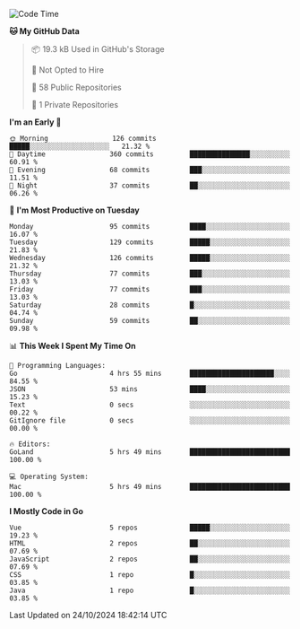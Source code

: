 <!--START_SECTION:waka-->
![Code Time](http://img.shields.io/badge/Code%20Time-1%2C312%20hrs%2045%20mins-blue)

**🐱 My GitHub Data** 

> 📦 19.3 kB Used in GitHub's Storage 
 > 
> 🚫 Not Opted to Hire
 > 
> 📜 58 Public Repositories 
 > 
> 🔑 1 Private Repositories 
 > 
**I'm an Early 🐤** 

```text
🌞 Morning                126 commits         █████░░░░░░░░░░░░░░░░░░░░   21.32 % 
🌆 Daytime                360 commits         ███████████████░░░░░░░░░░   60.91 % 
🌃 Evening                68 commits          ███░░░░░░░░░░░░░░░░░░░░░░   11.51 % 
🌙 Night                  37 commits          ██░░░░░░░░░░░░░░░░░░░░░░░   06.26 % 
```
📅 **I'm Most Productive on Tuesday** 

```text
Monday                   95 commits          ████░░░░░░░░░░░░░░░░░░░░░   16.07 % 
Tuesday                  129 commits         █████░░░░░░░░░░░░░░░░░░░░   21.83 % 
Wednesday                126 commits         █████░░░░░░░░░░░░░░░░░░░░   21.32 % 
Thursday                 77 commits          ███░░░░░░░░░░░░░░░░░░░░░░   13.03 % 
Friday                   77 commits          ███░░░░░░░░░░░░░░░░░░░░░░   13.03 % 
Saturday                 28 commits          █░░░░░░░░░░░░░░░░░░░░░░░░   04.74 % 
Sunday                   59 commits          ██░░░░░░░░░░░░░░░░░░░░░░░   09.98 % 
```


📊 **This Week I Spent My Time On** 

```text
💬 Programming Languages: 
Go                       4 hrs 55 mins       █████████████████████░░░░   84.55 % 
JSON                     53 mins             ████░░░░░░░░░░░░░░░░░░░░░   15.23 % 
Text                     0 secs              ░░░░░░░░░░░░░░░░░░░░░░░░░   00.22 % 
GitIgnore file           0 secs              ░░░░░░░░░░░░░░░░░░░░░░░░░   00.00 % 

🔥 Editors: 
GoLand                   5 hrs 49 mins       █████████████████████████   100.00 % 

💻 Operating System: 
Mac                      5 hrs 49 mins       █████████████████████████   100.00 % 
```

**I Mostly Code in Go** 

```text
Vue                      5 repos             █████░░░░░░░░░░░░░░░░░░░░   19.23 % 
HTML                     2 repos             ██░░░░░░░░░░░░░░░░░░░░░░░   07.69 % 
JavaScript               2 repos             ██░░░░░░░░░░░░░░░░░░░░░░░   07.69 % 
CSS                      1 repo              █░░░░░░░░░░░░░░░░░░░░░░░░   03.85 % 
Java                     1 repo              █░░░░░░░░░░░░░░░░░░░░░░░░   03.85 % 
```




 Last Updated on 24/10/2024 18:42:14 UTC
<!--END_SECTION:waka-->
